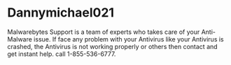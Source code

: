 # Dannymichael021
Malwarebytes Support is a team of experts who takes care of your Anti-Malware issue. If face any problem with your Antivirus like your Antivirus is crashed, the Antivirus is not working properly or others then contact and get instant help. call 1-855-536-6777.
